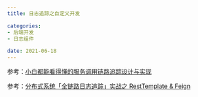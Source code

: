 ```yaml
---
title: 日志追踪之自定义开发

categories:
- 后端开发
- 日志组件

date: 2021-06-18
---
```


参考：[小白都能看得懂的服务调用链路追踪设计与实现](http://mp.weixin.qq.com/s?__biz=MzA5MDE0ODQ1NQ==&mid=2648396039&idx=1&sn=f35d5d8017e310356251af990907370b&chksm=883fea0fbf4863198b076ea30bbc2350aab2adf76cc3853cf6484108e8bb8652f56ee9d0235a&scene=21#wechat_redirect)

参考：[分布式系统「全链路日志追踪」实战之 RestTemplate & Feign](https://cloud.tencent.com/developer/article/1621712)